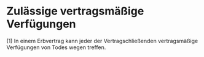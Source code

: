 # Zulässige vertragsmäßige Verfügungen

(1) In einem Erbvertrag kann jeder der Vertragschließenden vertragsmäßige Verfügungen von Todes wegen treffen.